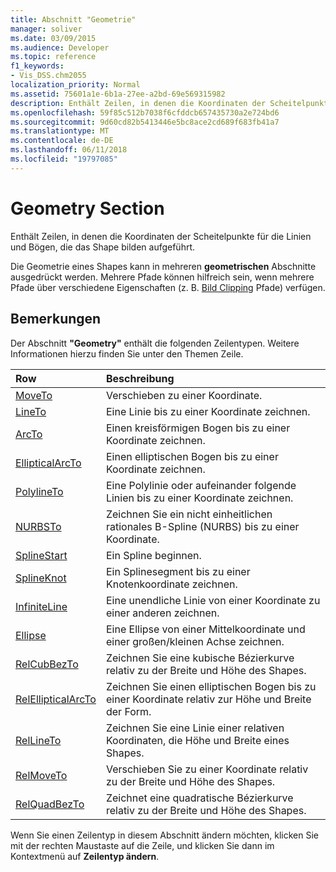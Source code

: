 ```yaml
---
title: Abschnitt "Geometrie"
manager: soliver
ms.date: 03/09/2015
ms.audience: Developer
ms.topic: reference
f1_keywords:
- Vis_DSS.chm2055
localization_priority: Normal
ms.assetid: 75601a1e-6b1a-27ee-a2bd-69e569315982
description: Enthält Zeilen, in denen die Koordinaten der Scheitelpunkte für die Linien und Bögen, die das Shape bilden aufgeführt.
ms.openlocfilehash: 59f85c512b7038f6cfddcb657435730a2e724bd6
ms.sourcegitcommit: 9d60cd82b5413446e5bc8ace2cd689f683fb41a7
ms.translationtype: MT
ms.contentlocale: de-DE
ms.lasthandoff: 06/11/2018
ms.locfileid: "19797085"
---
```

# <a name="geometry-section"></a>Geometry Section

Enthält Zeilen, in denen die Koordinaten der Scheitelpunkte für die Linien und Bögen, die das Shape bilden aufgeführt. 
  
Die Geometrie eines Shapes kann in mehreren **geometrischen** Abschnitte ausgedrückt werden. Mehrere Pfade können hilfreich sein, wenn mehrere Pfade über verschiedene Eigenschaften (z. B. [Bild Clipping](clippingpath-cell-foreign-image-info-section.md) Pfade) verfügen. 
  
## <a name="remarks"></a>Bemerkungen

Der Abschnitt **"Geometry"** enthält die folgenden Zeilentypen. Weitere Informationen hierzu finden Sie unter den Themen Zeile. 
  
|**Row**|**Beschreibung**|
|:-----|:-----|
|[MoveTo](moveto-row-geometry-section.md) <br/> |Verschieben zu einer Koordinate.  <br/> |
|[LineTo](lineto-row-geometry-section.md) <br/> |Eine Linie bis zu einer Koordinate zeichnen.  <br/> |
|[ArcTo](arcto-row-geometry-section.md) <br/> |Einen kreisförmigen Bogen bis zu einer Koordinate zeichnen.  <br/> |
|[EllipticalArcTo](ellipticalarcto-row-geometry-section.md) <br/> |Einen elliptischen Bogen bis zu einer Koordinate zeichnen.  <br/> |
|[PolylineTo](polylineto-row-geometry-section.md) <br/> |Eine Polylinie oder aufeinander folgende Linien bis zu einer Koordinate zeichnen.  <br/> |
|[NURBSTo](nurbsto-row-geometry-section.md) <br/> |Zeichnen Sie ein nicht einheitlichen rationales B-Spline (NURBS) bis zu einer Koordinate.  <br/> |
|[SplineStart](splinestart-row-geometry-section.md) <br/> |Ein Spline beginnen.  <br/> |
|[SplineKnot](splineknot-row-geometry-section.md) <br/> |Ein Splinesegment bis zu einer Knotenkoordinate zeichnen.  <br/> |
|[InfiniteLine](infiniteline-row-geometry-section.md) <br/> |Eine unendliche Linie von einer Koordinate zu einer anderen zeichnen.  <br/> |
|[Ellipse](ellipse-row-geometry-section.md) <br/> |Eine Ellipse von einer Mittelkoordinate und einer großen/kleinen Achse zeichnen.  <br/> |
|[RelCubBezTo](relcubbezto-row-geometry-section.md) <br/> |Zeichnen Sie eine kubische Bézierkurve relativ zu der Breite und Höhe des Shapes.  <br/> |
|[RelEllipticalArcTo](relellipticalarcto-row-geometry-section.md) <br/> |Zeichnen Sie einen elliptischen Bogen bis zu einer Koordinate relativ zur Höhe und Breite der Form.  <br/> |
|[RelLineTo](rellineto-row-geometry-section.md) <br/> |Zeichnen Sie eine Linie einer relativen Koordinaten, die Höhe und Breite eines Shapes.  <br/> |
|[RelMoveTo](relmoveto-row-geometry-section.md) <br/> |Verschieben Sie zu einer Koordinate relativ zu der Breite und Höhe des Shapes.  <br/> |
|[RelQuadBezTo](relquadbezto-row-geometry-section.md) <br/> |Zeichnet eine quadratische Bézierkurve relativ zu der Breite und Höhe des Shapes.  <br/> |
   
Wenn Sie einen Zeilentyp in diesem Abschnitt ändern möchten, klicken Sie mit der rechten Maustaste auf die Zeile, und klicken Sie dann im Kontextmenü auf **Zeilentyp ändern**. 
  

